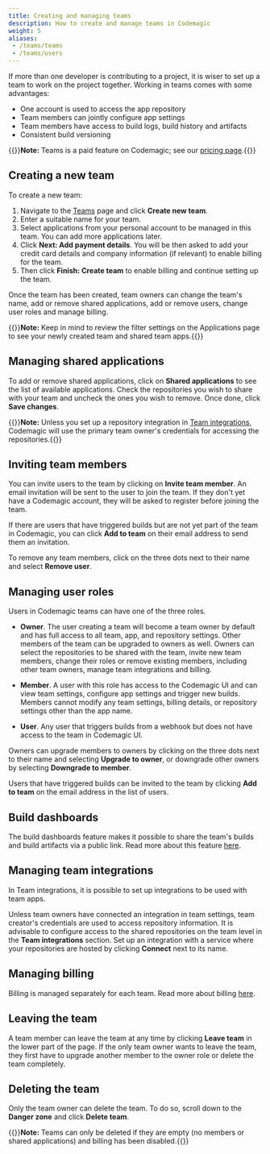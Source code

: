 ```yaml
---
title: Creating and managing teams
description: How to create and manage teams in Codemagic
weight: 5
aliases:
 - /teams/teams
 - /teams/users
---
```


If more than one developer is contributing to a project, it is wiser to set up a team to work on the project together. Working in teams comes with some advantages:

* One account is used to access the app repository
* Team members can jointly configure app settings
* Team members have access to build logs, build history and artifacts
* Consistent build versioning

{{<notebox>}}**Note:** Teams is a paid feature on Codemagic; see our [pricing page](https://codemagic.io/pricing/).{{</notebox>}}

## Creating a new team

To create a new team:

1. Navigate to the [Teams](https://codemagic.io/teams) page and click **Create new team**. 
2. Enter a suitable name for your team.
3. Select applications from your personal account to be managed in this team. You can add more applications later.
4. Click **Next: Add payment details**. You will be then asked to add your credit card details and company information (if relevant) to enable billing for the team.
5. Then click **Finish: Create team** to enable billing and continue setting up the team.

Once the team has been created, team owners can change the team's name, add or remove shared applications, add or remove users, change user roles and manage billing.

{{<notebox>}}**Note:** Keep in mind to review the filter settings on the Applications page to see your newly created team and shared team apps.{{</notebox>}}

## Managing shared applications

To add or remove shared applications, click on **Shared applications** to see the list of available applications. Check the repositories you wish to share with your team and uncheck the ones you wish to remove. Once done, click **Save changes**.

{{<notebox>}}**Note:** Unless you set up a repository integration in [Team integrations](#managing-team-integrations), Codemagic will use the primary team owner's credentials for accessing the repositories.{{</notebox>}}

## Inviting team members

You can invite users to the team by clicking on **Invite team member**. An email invitation will be sent to the user to join the team. If they don't yet have a Codemagic account, they will be asked to register before joining the team. 

If there are users that have triggered builds but are not yet part of the team in Codemagic, you can click **Add to team** on their email address to send them an invitation.

To remove any team members, click on the three dots next to their name and select **Remove user**.

## Managing user roles

Users in Codemagic teams can have one of the three roles.

* **Owner**. The user creating a team will become a team owner by default and has full access to all team, app, and repository settings. Other members of the team can be upgraded to owners as well. Owners can select the repositories to be shared with the team, invite new team members, change their roles or remove existing members, including other team owners, manage team integrations and billing.

* **Member**. A user with this role has access to the Codemagic UI and can view team settings, configure app settings and trigger new builds. Members cannot modify any team settings, billing details, or repository settings other than the app name.

* **User**. Any user that triggers builds from a webhook but does not have access to the team in Codemagic UI.

Owners can upgrade members to owners by clicking on the three dots next to their name and selecting **Upgrade to owner**, or downgrade other owners by selecting **Downgrade to member**. 

Users that have triggered builds can be invited to the team by clicking **Add to team** on the email address in the list of users.

## Build dashboards

The build dashboards feature makes it possible to share the team's builds and build artifacts via a public link. Read more about this feature [here](/yaml-publishing/build-dashboards).

## Managing team integrations

In Team integrations, it is possible to set up integrations to be used with team apps.

Unless team owners have connected an integration in team settings, team creator's credentials are used to access repository information. It is advisable to configure access to the shared repositories on the team level in the **Team integrations** section. Set up an integration with a service where your repositories are hosted by clicking **Connect** next to its name.

## Managing billing

Billing is managed separately for each team. Read more about billing [here](../billing/billing).

## Leaving the team

A team member can leave the team at any time by clicking **Leave team** in the lower part of the page. If the only team owner wants to leave the team, they first have to upgrade another member to the owner role or delete the team completely.

## Deleting the team

Only the team owner can delete the team. To do so, scroll down to the **Danger zone** and click **Delete team**.

{{<notebox>}}**Note:** Teams can only be deleted if they are empty (no members or shared applications) and billing has been disabled.{{</notebox>}}


<!-- {{< include "/partials/users.md" >}} -->